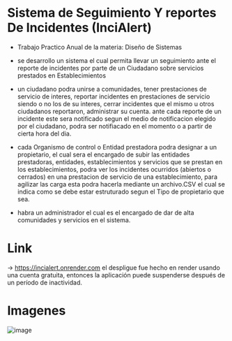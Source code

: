 # Sistema de Seguimiento Y reportes De Incidentes (InciAlert)

* Trabajo Practico Anual de la materia: Diseño de Sistemas 

* se desarrollo un sistema el cual permita llevar un seguimiento ante el reporte de incidentes por parte de un Ciudadano sobre servicios prestados en Establecimientos

* un ciudadano podra unirse a comunidades, tener prestaciones de servicio de interes, reportar incidentes en prestaciones de servicio
siendo o no los de su interes, cerrar incidentes que el mismo u otros ciudadanos reportaron, administrar su cuenta.
ante cada reporte de un incidente este sera notificado segun el medio de notificacion elegido por el ciudadano, podra ser 
notifiacado en el momento o a partir de cierta hora del dia.

* cada Organismo de control o Entidad prestadora podra designar a un propietario, el cual sera el encargado de subir las entidades prestadoras, entidades, establecimientos y servicios que se prestan en los establecimientos, podra ver los incidentes ocurridos (abiertos o cerrados) en una prestacion de servicio de una establecimiento, para agilizar las carga esta podra hacerla mediante
un archivo.CSV el cual se indica como se debe estar estruturado segun el Tipo de propietario que sea.

* habra un administrador el cual es el encargado de dar de alta comunidades y servicios en el sistema.

# Link
-> https://incialert.onrender.com
el despligue fue hecho en render usando una cuenta gratuita, entonces la aplicación puede suspenderse después de un período de inactividad. 

# Imagenes 
![image](https://user-images.githubusercontent.com/39303639/228127009-8c84ea72-969b-4e05-b311-45e3688a4164.png)


